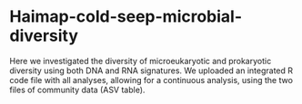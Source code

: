 # Haimap-cold-seep-microbial-diversity
Here we investigated the diversity of microeukaryotic and prokaryotic diversity using both DNA and RNA signatures.
We uploaded an integrated R code file with all analyses, allowing for a continuous analysis, using the two files of community data (ASV table).

